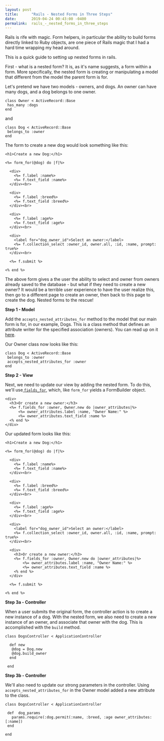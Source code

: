 ```yaml
---
layout: post
title:      "Rails - Nested Forms in Three Steps"
date:       2019-04-24 00:43:00 -0400
permalink:  rails_-_nested_forms_in_three_steps
---
```



Rails is rife with magic. Form helpers, in particular the ability to build forms directly linked to Ruby objects, are one piece of Rails magic that I had a hard time wrapping my head around. 

This is a quick guide to setting up nested forms in rails. 
 
 First - what is a nested form? It is, as it's name suggests, a form within a form. More specifically, the nested form is creating or manipulating a model that different from the model the parent form is for.
 
 Let's pretend we have two models - owners, and dogs. An owner can have many dogs, and a dog belongs to one owner.  
 
 
```
class Owner < ActiveRecord::Base
 has_many :dogs
end
```

and

```
class Dog < ActiveRecord::Base
 belongs_to :owner
end
```

The form to create a new dog would look something like this:

```
<h1>Create a new Dog:</h1>

<%= form_for(@dog) do |f|%>

  <div>
    <%= f.label :name%>
    <%= f.text_field :name%>
  </div><br>
	
  <div>
    <%= f.label :breed%>
    <%= f.text_field :breed%>
  </div><br>
	
  <div>
    <%= f.label :age%>
    <%= f.text_field :age%>
  </div><br>
	
  <div>
    <label for="dog_owner_id">Select an owner:</label>
    <%= f.collection_select :owner_id, owner.all, :id, :name, prompt: true%>
  </div><br>
	
  <%= f.submit %>
	
<% end %>
```

The above form gives a the user the ability to select and owner from owners already saved to the database - but what if they need to create a new owner? It would be a terrible user experience to have the user realize this, then go to a different page to create an owner, then back to this page to create the dog. Nested forms to the rescue!

**Step 1 - Model**

Add the `accepts_nested_attributes_for` method to the model that our main form is for, in our example, Dogs. This is a class method that defines an attribute writer for the specified association (owners). You can read up on it [here](https://api.rubyonrails.org/classes/ActiveRecord/NestedAttributes/ClassMethods.html). 

Our Owner class now looks like this:

```
class Dog < ActiveRecord::Base
 belongs_to :owner
 accepts_nested_attributes_for :owner
end
```

**Step 2 - View**

Next, we need to update our view by adding the nested form. To do this, we'll use[ `fields_for`](https://api.rubyonrails.org/v5.2.3/classes/ActionView/Helpers/FormHelper.html#method-i-fields_for), which, like `form_for` yields a FormBuilder object.

```
<div>
  <h3>Or create a new owner:</h3>
  <%= f.fields_for :owner, Owner.new do |owner_attributes|%>
      <%= owner_attributes.label :name, "Owner Name:" %>
      <%= owner_attributes.text_field :name %>
  <% end %>
</div>
```

Our updated form looks like this:

```
<h1>Create a new Dog:</h1>

<%= form_for(@dog) do |f|%>

  <div>
    <%= f.label :name%>
    <%= f.text_field :name%>
  </div><br>
	
  <div>
    <%= f.label :breed%>
    <%= f.text_field :breed%>
  </div><br>
	
  <div>
    <%= f.label :age%>
    <%= f.text_field :age%>
  </div><br>
	
  <div>
    <label for="dog_owner_id">Select an owner:</label>
    <%= f.collection_select :owner_id, owner.all, :id, :name, prompt: true%>
  </div><br>

  <div>
    <h3>Or create a new owner:</h3>
    <%= f.fields_for :owner, Owner.new do |owner_attributes|%>
        <%= owner_attributes.label :name, "Owner Name:" %>
        <%= owner_attributes.text_field :name %>
    <% end %>
  </div>
	
  <%= f.submit %>
	
<% end %>
```

**Step 3a - Controller**

When a user submits the original form, the controller action is to create a new instance of a dog. With the nested form, we also need to create a new instance of an owner, and associate that owner with the dog. This is accomplished with the `build` method. 

```
class DogsController < ApplicationController

  def new
   @dog = Dog.new
   @dog.build_owner 
  end

 end
 ```
 
**Step 3b - Controller**
 
 We'll also need to update our strong parameters in the controller.  Using `accepts_nested_attributes_for` in the Owner model added a new attribute to the class.
 
 ```
class DogsController < ApplicationController

  def  dog_params
    params.require(:dog.permit(:name, :breed, :age owner_attributes: [:name])
  end
	
end
```



